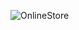 ![OnlineStore](https://github.com/Slomerr/OnlineStore/assets/69957798/b8a8e5bb-a007-4be0-941d-4d79ed43c293)
